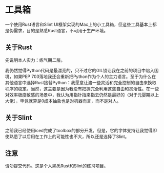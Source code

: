 # 工具箱

一个使用Rust语言和Slint UI框架实现的Mac上的小工具箱，但这些工具基本上都是伪需求，目的是熟悉Rust语言，不可用于生产环境。

## 关于Rust

先说明本人实力：练气期二层。

我仍然觉得Python代码是最漂亮的，只不过它的GIL锁让我在之前的项目中陷入困境，如果PEP 703落地我还会重新把Python作为个人的主力语言。至于为什么在其他语言中选择Rust接替Python：我愿意让渡一些灵活和完全控制的自由来换取程序的稳定。当然，这主要是因为我没有把握完全利用这些自由和灵活性。在一些对效率极度敏感的场景中，我认为用指针指来指去仍然是最好的（对于元婴期以上大佬），毕竟就算是0成本抽象也是对机器而言，而不是对人。

## 关于Slint

之前我已经使用iced完成了toolbox的部分开发，但是，它的字体支持让我觉得即使熟悉了以后用在工作上的可能性也不大，所以还是选择了Slint。

## 注意

请勿提交代码。这是个人熟悉Rust和Slint的练习项目。